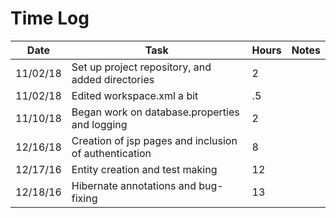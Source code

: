 # Time Log

| Date | Task | Hours | Notes|
|------|------|-------|------|
| 11/02/18| Set up project repository, and added directories| 2 | |
| 11/02/18 | Edited workspace.xml a bit   | .5  |   | 
| 11/10/18 | Began work on database.properties and logging | 2 | |
| 12/16/18 | Creation of jsp pages and inclusion of authentication | 8 | |
| 12/17/16 | Entity creation and test making | 12 | |
| 12/18/16  | Hibernate annotations and bug-fixing  | 13 | |